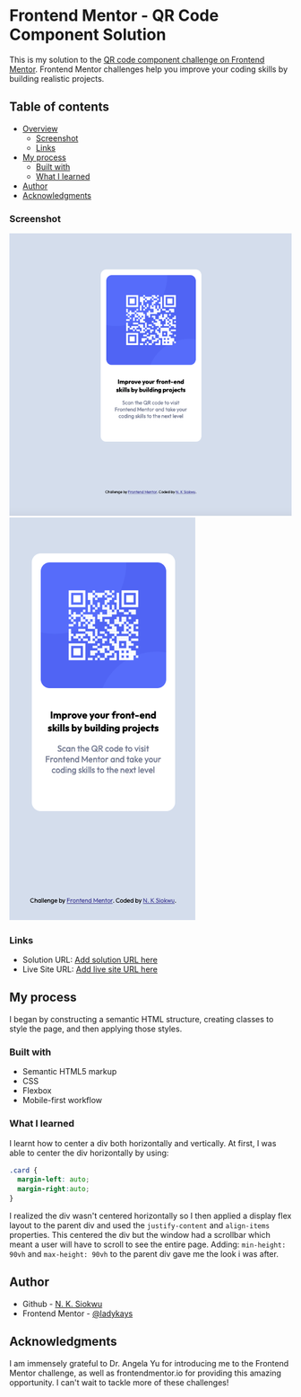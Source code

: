 # Frontend Mentor - QR Code Component Solution

This is my solution to the [QR code component challenge on Frontend Mentor](https://www.frontendmentor.io/challenges/qr-code-component-iux_sIO_H). Frontend Mentor challenges help you improve your coding skills by building realistic projects. 

## Table of contents

- [Overview](#overview)
  - [Screenshot](#screenshot)
  - [Links](#links)
- [My process](#my-process)
  - [Built with](#built-with)
  - [What I learned](#what-i-learned)
- [Author](#author)
- [Acknowledgments](#acknowledgments)


### Screenshot

![Screenshot](./images/screenshot-desktop.png)
![Screenshot](./images/screenshot-mobile.png)


### Links

- Solution URL: [Add solution URL here](https://your-solution-url.com)
- Live Site URL: [Add live site URL here](https://your-live-site-url.com)

## My process
I began by constructing a semantic HTML structure, creating classes to style the page, and then applying those styles.

### Built with

- Semantic HTML5 markup
- CSS
- Flexbox
- Mobile-first workflow


### What I learned

I learnt how to center a div both horizontally and vertically. At first, I was able to center the div horizontally by using: 

```css
.card {
  margin-left: auto;
  margin-right:auto; 
}
```
I realized the div wasn't centered horizontally so I then applied a display flex layout to the parent div and used the `justify-content` and `align-items` properties. This centered the div but the window had a scrollbar which meant a user will have to scroll to see the entire page. Adding: `min-height: 90vh` and `max-height: 90vh` to the parent div gave me the look i was after.


## Author

- Github - [N. K. Siokwu](https://github.com/ladykays)
- Frontend Mentor - [@ladykays](https://www.frontendmentor.io/profile/ladykays)

## Acknowledgments
I am immensely grateful to Dr. Angela Yu for introducing me to the Frontend Mentor challenge, as well as frontendmentor.io for providing this amazing opportunity. I can't wait to tackle more of these challenges!
